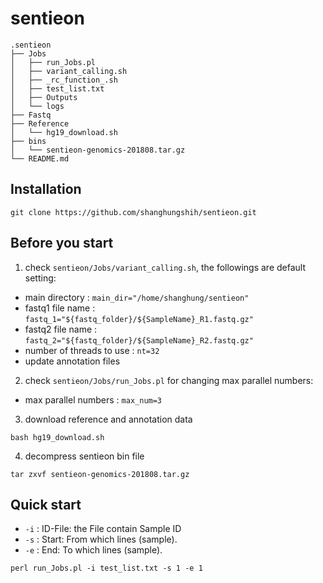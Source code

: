 # sentieon

    .sentieon
    ├── Jobs    
    │   ├── run_Jobs.pl
    │   ├── variant_calling.sh
    │   ├── _rc_function_.sh
    │   ├── test_list.txt
    │   ├── Outputs
    │   └── logs
    ├── Fastq                   
    ├── Reference
    │   └── hg19_download.sh
    ├── bins    
    │   └── sentieon-genomics-201808.tar.gz
    └── README.md

## Installation
``` shell
git clone https://github.com/shanghungshih/sentieon.git
```

## Before you start
1. check `sentieon/Jobs/variant_calling.sh`, the followings are default setting:
* main directory : `main_dir="/home/shanghung/sentieon"`
* fastq1 file name : `fastq_1="${fastq_folder}/${SampleName}_R1.fastq.gz"`
* fastq2 file name : `fastq_2="${fastq_folder}/${SampleName}_R2.fastq.gz"`
* number of threads to use : `nt=32`
* update annotation files

2. check `sentieon/Jobs/run_Jobs.pl` for changing max parallel numbers:
* max parallel numbers : `max_num=3`

3. download reference and annotation data
``` shell
bash hg19_download.sh
```

4. decompress sentieon bin file
``` shell
tar zxvf sentieon-genomics-201808.tar.gz
```

## Quick start
* `-i` : ID-File: the File contain Sample ID
* `-s` : Start: From which lines (sample).
* `-e` : End: To which lines (sample).
``` shell
perl run_Jobs.pl -i test_list.txt -s 1 -e 1
```

